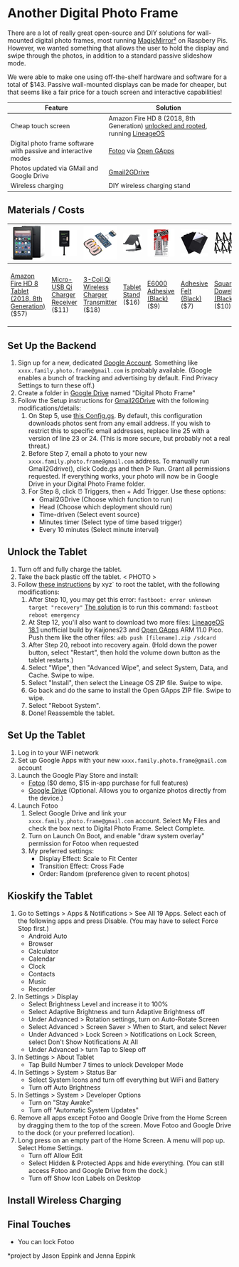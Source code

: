 # Another Digital Photo Frame
There are a lot of really great open-source and DIY solutions for wall-mounted digital photo frames, most running [MagicMirror²](https://github.com/MichMich/MagicMirror) on Raspbery Pis. However, we wanted something that allows the user to hold the display and swipe through the photos, in addition to a standard passive slideshow mode.

We were able to make one using off-the-shelf hardware and software for a total of $143. Passive wall-mounted displays can be made for cheaper, but that seems like a fair price for a touch screen and interactive capabilities!

| Feature | Solution |
| --- | --- |
| Cheap touch screen | Amazon Fire HD 8 (2018, 8th Generation) [unlocked and rooted](https://forum.xda-developers.com/t/fire-hd-8-2018-only-unbrick-downgrade-unlock-root.3894256/), running [LineageOS](https://lineageos.org/) |
| Digital photo frame software with passive and interactive modes | [Fotoo](https://play.google.com/store/apps/details?id=com.bo.fotoo&hl=en_US&gl=US) via [Open GApps](https://opengapps.org/)|
| Photos updated via GMail and Google Drive | [Gmail2GDrive](https://github.com/ahochsteger/gmail2gdrive) |
| Wireless charging | DIY wireless charging stand |

## Materials / Costs
![Amazon Fire HD 8 Tablet (2018, 8th Generation)](images/fire_tablet.jpg) | ![Qi Receiver](images/qi_receiver.jpg) | ![Qi Wireless Charger)](images/qi_wireless_charger.jpg) | ![Tablet Stand](images/stand.jpg) | ![E6000 Glue (Black)](images/e6000.jpg) | ![Adhesive Felt (Black)](images/adhesive_felt.jpg) | ![Wooden Dowels (Black)](images/easels.jpg) | ![Fotoo - Digital Photo Frame Photo Slideshow Player](images/fotoo.jpg) |
| --- | --- | --- | --- | --- | --- | --- | --- |
| [Amazon Fire HD 8 Tablet (2018, 8th Generation)](https://www.amazon.com/gp/product/B0794RHPZD) ($57) | [Micro-USB Qi Charger Receiver](https://www.amazon.com/gp/product/B07C82R5DD) ($11) | [3-Coil Qi Wireless Charger Transmitter](https://www.amazon.com/gp/product/B07M6CRGFP) ($18) | [Tablet Stand](https://www.amazon.com/dp/B06XKCSJDB) ($16) | [E6000 Adhesive (Black)](https://www.amazon.com/Eclectic-Products-Multipurpose-Adhesive-2-Ounce/dp/B07DS6BZR8) ($9) | [Adhesive Felt (Black)](https://www.amazon.com/gp/product/B08CZFQB7M) ($7) | [Square Dowels (Black)](https://www.amazon.com/dp/B00NLOYFTE) ($10) | [Fotoo - Digital Photo Frame Photo Slideshow Player](https://play.google.com/store/apps/details?id=com.bo.fotoo&hl=en_US&gl=US) ($15) |

## Set Up the Backend
1. Sign up for a new, dedicated [Google Account](https://accounts.google.com). Something like `xxxx.family.photo.frame@gmail.com` is probably available. (Google enables a bunch of tracking and advertising by default. Find Privacy Settings to turn these off.)
2. Create a folder in [Google Drive](https://drive.google.com) named "Digital Photo Frame"
3. Follow the Setup instructions for [Gmail2GDrive](https://github.com/ahochsteger/gmail2gdrive) with the following modifications/details:
   1. On Step 5, use [this Config.gs](Config.gs). By default, this configuration downloads photos sent from any email address. If you wish to restrict this to specific email addresses, replace line 25 with a version of line 23 or 24. (This is more secure, but probably not a real threat.)
   2. Before Step 7, email a photo to your new `xxxx.family.photo.frame@gmail.com` address. To manually run Gmail2Gdrive(), click Code.gs and then ▷ Run. Grant all permissions requested. If everything works, your photo will now be in Google Drive in your Digital Photo Frame folder.
   3. For Step 8, click ⏰ Triggers, then + Add Trigger. Use these options:
      * Gmail2GDrive (Choose which function to run)
      * Head (Choose which deployment should run)
      * Time-driven (Select event source)
      * Minutes timer (Select type of time based trigger)
      * Every 10 minutes (Select minute interval)

## Unlock the Tablet
1. Turn off and fully charge the tablet.
2. Take the back plastic off the tablet. < PHOTO >
3. Follow [these instructions](https://forum.xda-developers.com/t/fire-hd-8-2018-only-unbrick-downgrade-unlock-root.3894256/) by xyz\` to root the tablet, with the following modifications:
   1. After Step 10, you may get this error: `fastboot: error unknown target "recovery"` [The solution](https://forum.xda-developers.com/t/fire-hd-8-2018-only-unbrick-downgrade-unlock-root.3894256/post-85721447) is to run this command: `fastboot reboot emergency`
   2. At Step 12, you'll also want to download two more files: [LineageOS 18.1](https://forum.xda-developers.com/t/rom-unstable-unlocked-karnak-lineage-18-1-25-october-2021.4352241/) unofficial build by Kaijones23 and [Open GApps](https://opengapps.org/) ARM 11.0 Pico. Push them like the other files: `adb push [filename].zip /sdcard`
   3. After Step 20, reboot into recovery again. (Hold down the power button, select "Restart", then hold the volume down button as the tablet restarts.)
   4. Select "Wipe", then "Advanced Wipe", and select System, Data, and Cache. Swipe to wipe.
   5. Select "Install", then select the Lineage OS ZIP file. Swipe to wipe.
   6. Go back and do the same to install the Open GApps ZIP file. Swipe to wipe.
   7. Select "Reboot System".
   8. Done! Reassemble the tablet.

## Set Up the Tablet
1. Log in to your WiFi network
2. Set up Google Apps with your new `xxxx.family.photo.frame@gmail.com` account
3. Launch the Google Play Store and install:
   * [Fotoo](https://play.google.com/store/apps/details?id=com.bo.fotoo&hl=en_US&gl=US) ($0 demo, $15 in-app purchase for full features)
   * [Google Drive](https://play.google.com/store/apps/details?id=com.google.android.apps.docs&hl=en_US&gl=US) (Optional. Allows you to organize photos directly from the device.)
4. Launch Fotoo
   1. Select Google Drive and link your `xxxx.family.photo.frame@gmail.com` account. Select My Files and check the box next to Digital Photo Frame. Select Complete.
   2. Turn on Launch On Boot, and enable "draw system overlay" permission for Fotoo when requested
   3. My preferred settings:
      * Display Effect: Scale to Fit Center
      * Transition Effect: Cross Fade
      * Order: Random (preference given to recent photos)

## Kioskify the Tablet
1. Go to Settings > Apps & Notifications > See All 19 Apps. Select each of the following apps and press Disable. (You may have to select Force Stop first.)
   * Android Auto
   * Browser
   * Calculator
   * Calendar
   * Clock
   * Contacts
   * Music
   * Recorder
2. In Settings > Display
   * Select Brightness Level and increase it to 100%
   * Select Adaptive Brightness and turn Adaptive Brightness off
   * Under Advanced > Rotation settings, turn on Auto-Rotate Screen
   * Select Advanced > Screen Saver > When to Start, and select Never
   * Under Advanced > Lock Screen > Notifications on Lock Screen, select Don't Show Notifications At All
   * Under Advanced > turn Tap to Sleep off
3. In Settings > About Tablet
   * Tap Build Number 7 times to unlock Developer Mode
4. In Settings > System > Status Bar
   * Select System Icons and turn off everything but WiFi and Battery
   * Turn off Auto Brightness
5. In Settings > System > Developer Options
   * Turn on "Stay Awake"
   * Turn off "Automatic System Updates"
6. Remove all apps except Fotoo and Google Drive from the Home Screen by dragging them to the top of the screen. Move Fotoo and Google Drive to the dock (or your preferred location).
7. Long press on an empty part of the Home Screen. A menu will pop up. Select Home Settings.
   * Turn off Allow Edit
   * Select Hidden & Protected Apps and hide everything. (You can still access Fotoo and Google Drive from the dock.)
   * Turn off Show Icon Labels on Desktop

## Install Wireless Charging

## Final Touches
* You can lock Fotoo

\*project by Jason Eppink and Jenna Eppink

